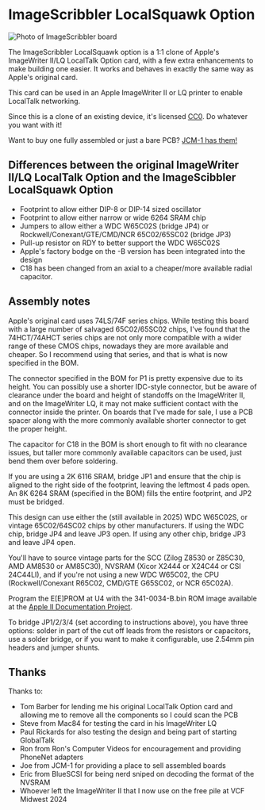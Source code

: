 # ImageScribbler LocalSquawk Option

![Photo of ImageScribbler board](https://polpo.org/imagescribbler/imagescribbler.jpg)

The ImageScribbler LocalSquawk option is a 1:1 clone of Apple's ImageWriter II/LQ LocalTalk Option card, with a few extra
enhancements to make building one easier. It works and behaves in exactly the same way as Apple's original card.

This card can be used in an Apple ImageWriter II or LQ printer to enable LocalTalk networking.

Since this is a clone of an existing device, it's licensed [CC0](https://creativecommons.org/public-domain/cc0/). Do whatever you
want with it!

Want to buy one fully assembled or just a bare PCB? [JCM-1 has them!](https://jcm-1.com/product/imagescribbler-localsquawk-option-card/)

## Differences between the original ImageWriter II/LQ LocalTalk Option and the ImageScibbler LocalSquawk Option

- Footprint to allow either DIP-8 or DIP-14 sized oscillator
- Footprint to allow either narrow or wide 6264 SRAM chip
- Jumpers to allow either a WDC W65C02S (bridge JP4) or Rockwell/Conexant/GTE/CMD/NCR 65C02/65SC02 (bridge JP3)
- Pull-up resistor on RDY to better support the WDC W65C02S
- Apple's factory bodge on the -B version has been integrated into the design
- C18 has been changed from an axial to a cheaper/more available radial capacitor.

## Assembly notes

Apple's original card uses 74LS/74F series chips. While testing this board with a large number of salvaged 65C02/65SC02 chips, I've
found that the 74HCT/74AHCT series chips are not only more compatible with a wider range of these CMOS chips, nowadays they are more
available and cheaper. So I recommend using that series, and that is what is now specified in the BOM.

The connector specified in the BOM for P1 is pretty expensive due to its height. You can possibly use a shorter IDC-style connector,
but be aware of clearance under the board and height of standoffs on the ImageWriter II, and on the ImageWriter LQ, it may not make
sufficient contact with the connector inside the printer. On boards that I've made for sale, I use a PCB spacer along with the more
commonly available shorter connector to get the proper height.

The capacitor for C18 in the BOM is short enough to fit with no clearance issues, but taller more commonly available capacitors can
be used, just bend them over before soldering.

If you are using a 2K 6116 SRAM, bridge JP1 and ensure that the chip is aligned to the right side of the footprint, leaving the
leftmost 4 pads open. An 8K 6264 SRAM (specified in the BOM) fills the entire footprint, and JP2 must be bridged.

This design can use either the (still available in 2025) WDC W65C02S, or vintage 65C02/64SC02 chips by other manufacturers. If using
the WDC chip, bridge JP4 and leave JP3 open. If using any other chip, bridge JP3 and leave JP4 open.

You'll have to source vintage parts for the SCC (Zilog Z8530 or Z85C30, AMD AM8530 or AM85C30), NVSRAM (Xicor X2444 or X24C44 or CSI
24C44LI), and if you're not using a new WDC W65C02, the CPU (Rockwell/Conexant R65C02, CMD/GTE G65SC02, or NCR 65C02A).

Program the E[E]PROM at U4 with the 341-0034-B.bin ROM image available at the [Apple II Documentation Project](https://mirrors.apple2.org.za/Apple%20II%20Documentation%20Project/Peripherals/Printers/Apple%20ImageWriter%20LocalTalk%20Option%20Card/ROM%20Images/).

To bridge JP1/2/3/4 (set according to instructions above), you have three options: solder in part of the cut off leads from the
resistors or capacitors, use a solder bridge, or if you want to make it configurable, use 2.54mm pin
headers and jumper shunts.

## Thanks

Thanks to:

- Tom Barber for lending me his original LocalTalk Option card and allowing me to remove all the components so I could scan the PCB
- Steve from Mac84 for testing the card in his ImageWriter LQ
- Paul Rickards for also testing the design and being part of starting GlobalTalk
- Ron from Ron's Computer Videos for encouragement and providing PhoneNet adapters
- Joe from JCM-1 for providing a place to sell assembled boards
- Eric from BlueSCSI for being nerd sniped on decoding the format of the NVSRAM
- Whoever left the ImageWriter II that I now use on the free pile at VCF Midwest 2024
